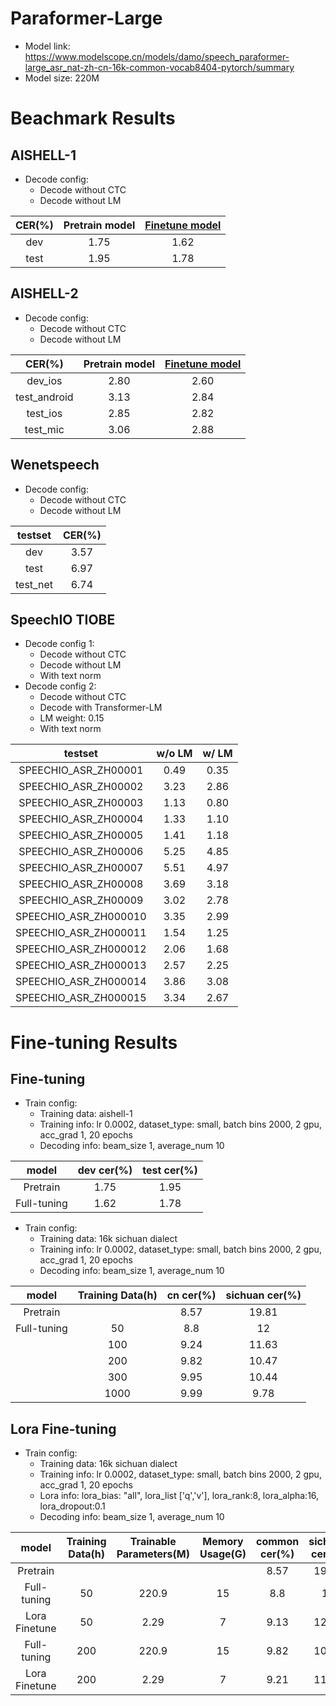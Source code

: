 # Paraformer-Large
- Model link: <https://www.modelscope.cn/models/damo/speech_paraformer-large_asr_nat-zh-cn-16k-common-vocab8404-pytorch/summary>
- Model size: 220M

# Beachmark Results

## AISHELL-1
- Decode config: 
  - Decode without CTC
  - Decode without LM

| CER(%)    | Pretrain model|[Finetune model](https://www.modelscope.cn/models/damo/speech_paraformer-large_asr_nat-zh-cn-16k-aishell1-vocab8404-pytorch/summary) |
|:---------:|:-------------:|:-------------:|
| dev       | 1.75          |1.62           |
| test      | 1.95          |1.78           |

## AISHELL-2
- Decode config: 
  - Decode without CTC
  - Decode without LM

| CER(%)       | Pretrain model|[Finetune model](https://www.modelscope.cn/models/damo/speech_paraformer-large_asr_nat-zh-cn-16k-aishell2-vocab8404-pytorch/summary)|
|:------------:|:-------------:|:------------:|
| dev_ios      | 2.80          |2.60          |
| test_android | 3.13          |2.84          |
| test_ios     | 2.85          |2.82          |
| test_mic     | 3.06          |2.88          |

## Wenetspeech
- Decode config: 
  - Decode without CTC
  - Decode without LM

| testset   | CER(%)|
|:---------:|:-----:|
| dev       | 3.57  |
| test      | 6.97  |
| test_net  | 6.74  |

## SpeechIO TIOBE
- Decode config 1:
  - Decode without CTC
  - Decode without LM
  - With text norm
- Decode config 2:
  - Decode without CTC
  - Decode with Transformer-LM
  - LM weight: 0.15
  - With text norm

| testset | w/o LM | w/ LM |
|:------------------:|:----:|:----:|
|SPEECHIO_ASR_ZH00001| 0.49 | 0.35 |
|SPEECHIO_ASR_ZH00002| 3.23 | 2.86 |
|SPEECHIO_ASR_ZH00003| 1.13 | 0.80 |
|SPEECHIO_ASR_ZH00004| 1.33 | 1.10 |
|SPEECHIO_ASR_ZH00005| 1.41 | 1.18 |
|SPEECHIO_ASR_ZH00006| 5.25 | 4.85 |
|SPEECHIO_ASR_ZH00007| 5.51 | 4.97 |
|SPEECHIO_ASR_ZH00008| 3.69 | 3.18 |
|SPEECHIO_ASR_ZH00009| 3.02 | 2.78 |
|SPEECHIO_ASR_ZH000010| 3.35 | 2.99 |
|SPEECHIO_ASR_ZH000011| 1.54 | 1.25 |
|SPEECHIO_ASR_ZH000012| 2.06 | 1.68 |
|SPEECHIO_ASR_ZH000013| 2.57 | 2.25 |
|SPEECHIO_ASR_ZH000014| 3.86 | 3.08 |
|SPEECHIO_ASR_ZH000015| 3.34 | 2.67 |


# Fine-tuning Results

## Fine-tuning
- Train config: 
  - Training data: aishell-1
  - Training info: lr 0.0002, dataset_type: small, batch bins 2000, 2 gpu, acc_grad 1, 20 epochs
  - Decoding info: beam_size 1, average_num 10

| model    | dev cer(%) | test cer(%) |
|:---------:|:-------------:|:-------------:|
| Pretrain       | 1.75          |1.95           |
| Full-tuning      | 1.62          |1.78           |

- Train config: 
  - Training data: 16k sichuan dialect
  - Training info: lr 0.0002, dataset_type: small, batch bins 2000, 2 gpu, acc_grad 1, 20 epochs
  - Decoding info: beam_size 1, average_num 10
  
  
|   model  | Training Data(h) | cn cer(%) | sichuan cer(%) |
|:--------:|:-------------:|:-------:|:------------:|
| Pretrain |               |   8.57  |     19.81    |
| Full-tuning |      50      |   8.8   |      12      |
|          |      100     |   9.24  |     11.63    |
|          |      200     |   9.82  |     10.47    |
|          |      300     |   9.95  |     10.44    |
|          |     1000     |   9.99  |     9.78     |


## Lora Fine-tuning
- Train config: 
  - Training data: 16k sichuan dialect
  - Training info: lr 0.0002, dataset_type: small, batch bins 2000, 2 gpu, acc_grad 1, 20 epochs
  - Lora info: lora_bias: "all", lora_list ['q','v'], lora_rank:8, lora_alpha:16, lora_dropout:0.1
  - Decoding info: beam_size 1, average_num 10
  
| model         | Training Data(h) | Trainable Parameters(M) | Memory Usage(G) | common cer(%) | sichuan cer(%) |
|:---------------:|:------------------:|:-------------------------:|:-----------------:|:---------------:|:----------------:|
| Pretrain      |                  |                         |                 | 8.57          | 19.81          |
| Full-tuning   | 50               | 220.9                   | 15              | 8.8           | 12             |
| Lora Finetune | 50               | 2.29                    | 7               | 9.13          | 12.13          |
| Full-tuning   | 200              | 220.9                   | 15              | 9.82          | 10.47          |
| Lora Finetune | 200              | 2.29                    | 7               | 9.21          | 11.28          |
